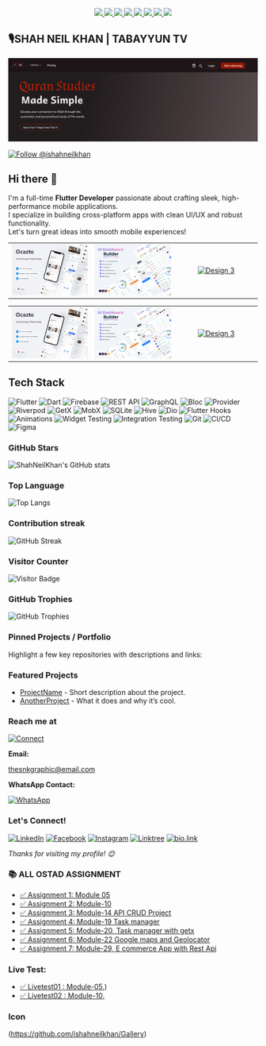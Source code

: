 <p align="center">

  <!-- HOME with purple background -->
  <a href="https://github.com/ishahneilkhan">
    <img src="https://img.shields.io/badge/Home-6f42c1?style=for-the-badge&logo=home&logoColor=white" />
  </a>

  <!-- Transparent Background Buttons -->
  <a href="https://github.com/ishahneilkhan/about">
    <img src="https://img.shields.io/badge/About-transparent?style=for-the-badge&logo=about-dot-me&logoColor=green&labelColor=transparent&color=transparent" />
  </a>

  <a href="https://github.com/ishahneilkhan/Contact">
    <img src="https://img.shields.io/badge/Contact-transparent?style=for-the-badge&logo=minutemailer&logoColor=green&labelColor=transparent&color=transparent" />
  </a>

  <a href="https://github.com/ishahneilkhan?tab=projects">
    <img src="https://img.shields.io/badge/Projects-transparent?style=for-the-badge&logo=github&logoColor=green&labelColor=transparent&color=transparent" />
  </a>

  <a href="https://github.com/ishahneilkhan/Assignments">
    <img src="https://img.shields.io/badge/Assignments-transparent?style=for-the-badge&logo=bookstack&logoColor=green&labelColor=transparent&color=transparent" />
  </a>

  <a href="https://github.com/ishahneilkhan/blogs">
    <img src="https://img.shields.io/badge/Blogs-transparent?style=for-the-badge&logo=ghost&logoColor=green&labelColor=transparent&color=transparent" />
  </a>

  <a href="https://github.com/ishahneilkhan/Gallery">
    <img src="https://img.shields.io/badge/Gallery-transparent?style=for-the-badge&logo=googlephotos&logoColor=green&labelColor=transparent&color=transparent" />
  </a>

  <a href="https://github.com/ishahneilkhan/Download/tree/main">
    <img src="https://img.shields.io/badge/Download-transparent?style=for-the-badge&logo=googleplay&logoColor=green&labelColor=transparent&color=transparent" />
  </a>

</p>









## 🎙️SHAH NEIL KHAN | TABAYYUN TV

![Cover Image](https://raw.githubusercontent.com/ishahneilkhan/gallery/main/Frame%2015.svg)



[![Follow @ishahneilkhan](https://img.shields.io/badge/Follow-@ishahneilkhan-black?style=for-the-badge&logo=github)](https://github.com/ishahneilkhan)



## Hi there 👋

I'm a full-time **Flutter Developer** passionate about crafting sleek, high-performance mobile applications.  
I specialize in building cross-platform apps with clean UI/UX and robust functionality.  
Let's turn great ideas into smooth mobile experiences!







<table>
  <tr>
    <td align="center" width="33%">
      <a href="https://github.com/ishahneilkhan/Gallery/blob/main/Frame%2034.svg" target="_blank">
        <img src="https://raw.githubusercontent.com/ishahneilkhan/Gallery/main/Frame%2034.svg" alt="Design 1" width="250" />
      </a>
    </td>
    <td align="center" width="33%">
      <a href="https://github.com/ishahneilkhan/Gallery/blob/main/Frame%2035.svg" target="_blank">
        <img src="https://raw.githubusercontent.com/ishahneilkhan/Gallery/main/Frame%2035.svg" alt="Design 2" width="250" />
      </a>
    </td>
    <td align="center" width="33%">
      <a href="https://github.com/ishahneilkhan/Gallery/blob/main/Frame%2036.svg" target="_blank">
        <img src="https://raw.githubusercontent.com/ishahneilkhan/Gallery/main/Frame%2036.svg" alt="Design 3" width="250" />
      </a>
    </td>
  </tr>
</table>


<table>
  <tr>
    <td align="center" width="33%">
      <a href="https://github.com/ishahneilkhan/Gallery/blob/main/Frame%2034.svg" target="_blank">
        <img src="https://raw.githubusercontent.com/ishahneilkhan/Gallery/main/Frame%2034.svg" alt="Design 1" width="250" />
      </a>
    </td>
    <td align="center" width="33%">
      <a href="https://github.com/ishahneilkhan/Gallery/blob/main/Frame%2035.svg" target="_blank">
        <img src="https://raw.githubusercontent.com/ishahneilkhan/Gallery/main/Frame%2035.svg" alt="Design 2" width="250" />
      </a>
    </td>
    <td align="center" width="33%">
      <a href="https://github.com/ishahneilkhan/Gallery/blob/main/Frame%2036.svg" target="_blank">
        <img src="https://raw.githubusercontent.com/ishahneilkhan/Gallery/main/Frame%2036.svg" alt="Design 3" width="250" />
      </a>
    </td>
  </tr>
</table>




















## Tech Stack

![Flutter](https://img.shields.io/badge/Flutter-02569B?logo=flutter&logoColor=white&style=for-the-badge)
![Dart](https://img.shields.io/badge/Dart-0175C2?logo=dart&logoColor=white&style=for-the-badge)
![Firebase](https://img.shields.io/badge/Firebase-FFCA28?logo=firebase&logoColor=black&style=for-the-badge)
![REST API](https://img.shields.io/badge/REST%20API-000000?style=for-the-badge)
![GraphQL](https://img.shields.io/badge/GraphQL-E10098?logo=graphql&logoColor=white&style=for-the-badge)
![Bloc](https://img.shields.io/badge/BLoC-4A3F35?style=for-the-badge&logo=flutter)
![Provider](https://img.shields.io/badge/Provider-42A5F5?style=for-the-badge&logo=flutter)
![Riverpod](https://img.shields.io/badge/Riverpod-5C3EE8?style=for-the-badge)
![GetX](https://img.shields.io/badge/GetX-4CAF50?style=for-the-badge)
![MobX](https://img.shields.io/badge/MobX-FF6600?style=for-the-badge)
![SQLite](https://img.shields.io/badge/SQLite-003B57?logo=sqlite&logoColor=white&style=for-the-badge)
![Hive](https://img.shields.io/badge/Hive-FFC107?style=for-the-badge)
![Dio](https://img.shields.io/badge/Dio-007ACC?style=for-the-badge)
![Flutter Hooks](https://img.shields.io/badge/Flutter_Hooks-0277BD?style=for-the-badge)
![Animations](https://img.shields.io/badge/Animations-FF4081?style=for-the-badge)
![Widget Testing](https://img.shields.io/badge/Widget_Testing-4CAF50?style=for-the-badge)
![Integration Testing](https://img.shields.io/badge/Integration_Testing-2196F3?style=for-the-badge)
![Git](https://img.shields.io/badge/Git-F05032?logo=git&logoColor=white&style=for-the-badge)
![CI/CD](https://img.shields.io/badge/CI/CD-blue?style=for-the-badge)
![Figma](https://img.shields.io/badge/Figma-F24E1E?logo=figma&logoColor=white&style=for-the-badge)



### GitHub Stars

![ShahNeilKhan's GitHub stats](https://github-readme-stats.vercel.app/api?username=iShahNeilKhan&show_icons=true&theme=radical)


### Top Language
![Top Langs](https://github-readme-stats.vercel.app/api/top-langs/?username=iShahNeilKhan&layout=compact&theme=radical)

### Contribution streak
![GitHub Streak](https://github-readme-streak-stats.herokuapp.com/?user=iShahNeilKhan&theme=radical)

### Visitor Counter
![Visitor Badge](https://visitor-badge.laobi.icu/badge?page_id=iShahNeilKhan.iShahNeilKhan)

### GitHub Trophies
![GitHub Trophies](https://github-profile-trophy.vercel.app/?username=iShahNeilKhan&theme=radical)

### Pinned Projects / Portfolio
Highlight a few key repositories with descriptions and links:
### Featured Projects

- [ProjectName](https://github.com/username/projectname) - Short description about the project.
- [AnotherProject](https://github.com/username/anotherproject) - What it does and why it’s cool.


### Reach me at

[![Connect](https://img.shields.io/badge/Connect-black?style=for-the-badge)](mailto:thesnkgraphic@email.com)

**Email:** 

[thesnkgraphic@email.com](mailto:thesnkgraphic@email.com)

**WhatsApp Contact:** 

[![WhatsApp](https://img.shields.io/badge/WhatsApp-25D366?logo=whatsapp&logoColor=white&style=for-the-badge)](https://wa.me/8801705633700)


### Let's Connect!

[![LinkedIn](https://img.shields.io/badge/LinkedIn-0077B5?logo=linkedin&logoColor=white&style=for-the-badge)](https://www.linkedin.com/company/iamsnkbd/)
[![Facebook](https://img.shields.io/badge/Facebook-1877F2?logo=facebook&logoColor=white&style=for-the-badge)](https://facebook.com/iamsnkbd)
[![Instagram](https://img.shields.io/badge/Instagram-E4405F?logo=instagram&logoColor=white&style=for-the-badge)](https://instagram.com/iamsnkbd)
[![Linktree](https://img.shields.io/badge/Linktree-06C755?logo=linktree&logoColor=white&style=for-the-badge)](https://linktr.ee/iamsnkbd) 
[![bio.link](https://img.shields.io/badge/bio.link-06C755?logo=bio&logoColor=white&style=for-the-badge)](https://shahneilkhan.bio.link)


*Thanks for visiting my profile! 😊*



### 📚 ALL OSTAD ASSIGNMENT

* [✅ Assignment 1: Module 05](https://github.com/ishahneilkhan/OstadBatch9/blob/main/modules05_assignment01)
* [✅ Assignment 2: Module-10](https://github.com/ishahneilkhan/OstadBatch9Modules10)
* [✅ Assignment 3: Module-14 API CRUD Project](https://github.com/ishahneilkhan/ostad-batch-9-flutter-crud-app)
* [✅ Assignment 4: Module-19  Task manager](https://github.com/ishahneilkhan/ostad-batch-9-module-19-assignment01)
* [✅ Assignment 5:  Module-20, Task manager with getx](https://github.com/ishahneilkhan/OstadBatch9Module-20-Assignment01)
* [✅ Assignment 6: Module-22 Google maps and Geolocator](https://github.com/ishahneilkhan/stadBatch9Module-22-Asssignment01)
* [✅ Assignment 7: Module-29, E commerce App with Rest Api](https://github.com/ishahneilkhan/OstadBatch9Module29Assignment01)

### Live Test: 

* [✅ Livetest01 : Module-05,](https://github.com/ishahneilkhan/LiveTest1/blob/main/Batch09Modules05))
* [✅ Livetest02 : Module-10,](https://github.com/ishahneilkhan/livetest)

  
### Icon 

(https://github.com/ishahneilkhan/Gallery)
